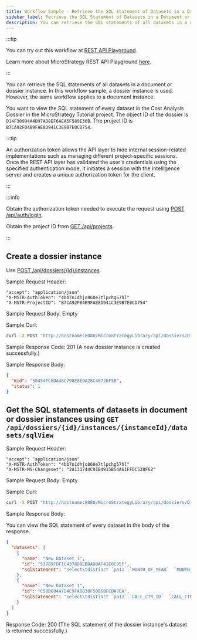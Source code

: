 ```yaml
---
title: Workflow Sample - Retrieve the SQL Statement of Datasets in a Document or Dossier Instance
sidebar_label: Retrieve the SQL Statement of Datasets in a Document or Dossier Instance
description: You can retrieve the SQL statements of all datasets in a document or dossier instance. In this workflow sample, a dossier instance is used. However, the same workflow applies to a document instance.
---
```


:::tip

You can try out this workflow at [REST API Playground](https://www.postman.com/microstrategysdk/workspace/microstrategy-rest-api/folder/16131298-5d5e523d-6a02-45a1-9537-bc0d37f9c10c).

Learn more about MicroStrategy REST API Playground [here](/docs/getting-started/playground.md).

:::

You can retrieve the SQL statements of all datasets in a document or dossier instance. In this workflow sample, a dossier instance is used. However, the same workflow applies to a document instance.

You want to view the SQL statement of every dataset in the Cost Analysis Dossier in the MicroStrategy Tutorial project. The object ID of the dossier is `D14F30994A4B97AD8EF6AEA5F589E30B`. The project ID is `B7CA92F04B9FAE8D941C3E9B7E0CD754`.

:::tip

An authorization token allows the API layer to hide internal session-related implementations such as managing different project-specific sessions. Once the REST API layer has validated the user's credentials using the specified authentication mode, it initiates a session with the Intelligence server and creates a unique authorization token for the client.

:::

:::info

Obtain the authorization token needed to execute the request using [POST /api/auth/login](https://demo.microstrategy.com/MicroStrategyLibrary/api-docs/index.html#/Authentication/postLogin).

Obtain the project ID from [GET /api/projects](https://demo.microstrategy.com/MicroStrategyLibrary/api-docs/index.html#/Projects/getProjects_1).

:::

## Create a dossier instance

Use [POST /api/dossiers/{id}/instances](https://demo.microstrategy.com/MicroStrategyLibrary/api-docs/index.html#/Dossiers%20and%20Documents/createDossierInstance_1).

Sample Request Header:

```http
"accept": "application/json"
"X-MSTR-AuthToken": "4bb7n1dhjo860e7tlpchg57hl"
"X-MSTR-ProjectID": "B7CA92F04B9FAE8D941C3E9B7E0CD754"
```

Sample Request Body: Empty

Sample Curl:

```bash
curl -X POST "http://hostname:8080/MicroStrategyLibrary/api/dossiers/D14F30994A4B97AD8EF6AEA5F589E30B/instances" -H "accept: application/json" -H "X-MSTR-AuthToken: 4bb7n1dhjo860e7tlpchg57hl" -H "X-MSTR-ProjectID: B7CA92F04B9FAE8D941C3E9B7E0CD754"
```

Sample Response Code: 201 (A new dossier instance is created successfully.)

Sample Response Body:

```json
{
  "mid": "50454FC6DA48C798E8EDA28C46726F5B",
  "status": 1
}
```

## Get the SQL statements of datasets in document or dossier instances using `GET /api/dossiers/{id}/instances/{instanceId}/datasets/sqlView`

Sample Request Header:

```http
"accept": "application/json"
"X-MSTR-AuthToken": "4bb7n1dhjo860e7tlpchg57hl"
"X-MSTR-MS-Changeset": "2A131744C91B4915B54A61FFDC528F62"
```

Sample Request Body: Empty

Sample Curl:

```bash
curl -X POST "http://hostname:8080/MicroStrategyLibrary/api/dossiers/D14F30994A4B97AD8EF6AEA5F589E30B/instances/50454FC6DA48C798E8EDA28C46726F5B/datasets/sqlView" -H "accept: application/json" -H "X-MSTR-AuthToken: 4bb7n1dhjo860e7tlpchg57hl" -H "X-MSTR-ProjectID: B7CA92F04B9FAE8D941C3E9B7E0CD754"
```

Sample Response Body:

You can view the SQL statement of every dataset in the body of the response.

```json
{
  "datasets": [
    {
      "name": "New Dataset 1",
      "id": "53789FDF1C4378D8EBDAD8AF41E0C95F",
      "sqlStatement": "select\tdistinct `pa11`.`MONTH_OF_YEAR`  `MONTH_OF_YEAR`,\n\t`a14`.`MONTH_OF_YEAR_NAME`  `MONTH_OF_YEAR_NAME0`,\n\t`pa11`.`Quarter_ID`  `Quarter_ID`,\n\t`a13`.`QUARTER_DESC`  `QUARTER_DESC0`,\n\t`a13`.`Year_ID`  `Year_ID`,\n\t`pa11`.`WJXBFS1`  `WJXBFS1`,\n\t`pa11`.`WJXBFS2`  `WJXBFS2`,\n\t`pa12`.`WJXBFS1`  `WJXBFS3`\nfrom\t(select\t`a12`.`Quarter_ID`  `Quarter_ID`,\n\t\t`a13`.`MONTH_OF_YEAR`  `MONTH_OF_YEAR`,\n\t\tsum((`a11`.`QTY_SOLD` * `a11`.`UNIT_COST`))  `WJXBFS1`,\n\t\tsum((`a11`.`QTY_SOLD` * `a11`.`DISCOUNT`))  `WJXBFS2`\n\tfrom\t`ORDER_DETAIL`\t`a11`\n\t\tjoin\t`LU_DAY`\t`a12`\n\t\t  on \t(`a11`.`ORDER_DATE` = `a12`.`DAY_DATE`)\n\t\tjoin\t`LU_MONTH`\t`a13`\n\t\t  on \t(`a12`.`MONTH_ID` = `a13`.`MONTH_ID`)\n\tgroup by\t`a12`.`Quarter_ID`,\n\t\t`a13`.`MONTH_OF_YEAR`\n\t)\t`pa11`\n\tjoin\t(select\t`a13`.`Quarter_ID`  `Quarter_ID`,\n\t\t`a12`.`MONTH_OF_YEAR`  `MONTH_OF_YEAR`,\n\t\tsum(`a11`.`TOT_COST`)  `WJXBFS1`\n\tfrom\t`STATE_SUBCATEG_MNTH_SLS`\t`a11`\n\t\tjoin\t`LU_MONTH`\t`a12`\n\t\t  on \t(`a11`.`MONTH_ID` = `a12`.`MONTH_ID`)\n\t\tjoin\t`LU_QUARTER`\t`a13`\n\t\t  on \t(`a12`.`Quarter_ID` = `a13`.`LY_QUARTER_ID`)\n\tgroup by\t`a13`.`Quarter_ID`,\n\t\t`a12`.`MONTH_OF_YEAR`\n\t)\t`pa12`\n\t  on \t(`pa11`.`MONTH_OF_YEAR` = `pa12`.`MONTH_OF_YEAR` and \n\t`pa11`.`Quarter_ID` = `pa12`.`Quarter_ID`)\n\tjoin\t`LU_QUARTER`\t`a13`\n\t  on \t(`pa11`.`Quarter_ID` = `a13`.`Quarter_ID`)\n\tjoin\t`LU_MONTH_OF_YEAR`\t`a14`\n\t  on \t(`pa11`.`MONTH_OF_YEAR` = `a14`.`MONTH_OF_YEAR`)\n\n[Analytical engine calculation steps:\n\t1.  Calculate metric: <Cost Growth>\n\t2.  Perform cross-tabbing\n]\n"
    },
    {
      "name": "New Dataset 1",
      "id": "C50B684A7D4C9FA8D30F50B6BFCBA7EA",
      "sqlStatement": "select\tdistinct `pa12`.`CALL_CTR_ID`  `CALL_CTR_ID`,\n\t`a13`.`CENTER_NAME`  `CENTER_NAME`,\n\t`a13`.`COUNTRY_ID`  `COUNTRY_ID`,\n\t`a15`.`COUNTRY_NAME`  `COUNTRY_NAME0`,\n\t`a13`.`REGION_ID`  `REGION_ID`,\n\t`a14`.`REGION_NAME`  `REGION_NAME`,\n\t`pa12`.`WJXBFS1`  `WJXBFS1`\n\t`pa12`.`Revenue`  `Revenue`\nfrom\t(select\t`a12`.`CALL_CTR_ID`  `CALL_CTR_ID`,\n\t\tsum((`a11`.`TOT_DOLLAR_SALES` - `a11`.`TOT_COST`))  `WJXBFS1`,\n\t\tsum(`a11`.`TOT_DOLLAR_SALES`)  `Revenue`\n\tfrom\t`ITEM_EMP_SLS`\t`a11`\n\t\tjoin\t`LU_EMPLOYEE`\t`a12`\n\t\t  on \t(`a11`.`EMP_ID` = `a12`.`EMP_ID`)\n\tgroup by\t`a12`.`CALL_CTR_ID`\n\t)\t`pa12`\n\tjoin\t`LU_CALL_CTR`\t`a13`\n\t  on \t(`pa12`.`CALL_CTR_ID` = `a13`.`CALL_CTR_ID`)\n\tjoin\t`LU_REGION`\t`a14`\n\t  on \t(`a13`.`COUNTRY_ID` = `a14`.`COUNTRY_ID` and \n\t`a13`.`REGION_ID` = `a14`.`REGION_ID`)\n\tjoin\t`LU_COUNTRY`\t`a15`\n\t  on \t(`a13`.`COUNTRY_ID` = `a15`.`COUNTRY_ID`)\n\n[Analytical engine calculation steps:\n\t1.  Calculate metric: <Profit Margin>\n\t2.  Calculate metric: <Profit Percent Growth>\n\t3.  Perform cross-tabbing\n]\n"
    }
  ]
}
```

Response Code: 200 (The SQL statement of the dossier instance's dataset is returned successfully.)
